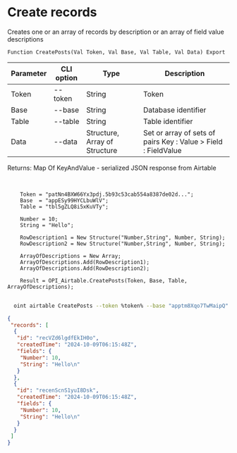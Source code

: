 ﻿---
sidebar_position: 3
---

# Create records
 Creates one or an array of records by description or an array of field value descriptions



`Function CreatePosts(Val Token, Val Base, Val Table, Val Data) Export`

  | Parameter | CLI option | Type | Description |
  |-|-|-|-|
  | Token | --token | String | Token |
  | Base | --base | String | Database identifier |
  | Table | --table | String | Table identifier |
  | Data | --data | Structure, Array of Structure | Set or array of sets of pairs Key : Value > Field : FieldValue |

  
  Returns:  Map Of KeyAndValue - serialized JSON response from Airtable

<br/>




```bsl title="Code example"
    Token = "patNn4BXW66Yx3pdj.5b93c53cab554a8387de02d...";
    Base  = "appESy99HYCLbuWlV";
    Table = "tbl5gZLQ8i5xKuVTy";

    Number = 10;
    String = "Hello";

    RowDescription1 = New Structure("Number,String", Number, String);
    RowDescription2 = New Structure("Number,String", Number, String);

    ArrayOfDescriptions = New Array;
    ArrayOfDescriptions.Add(RowDescription1);
    ArrayOfDescriptions.Add(RowDescription2);

    Result = OPI_Airtable.CreatePosts(Token, Base, Table, ArrayOfDescriptions);
```



```sh title="CLI command example"
    
  oint airtable CreatePosts --token %token% --base "apptm8Xqo7TwMaipQ" --table "tbl9G4jVoTJpxYwSY" --data %data%

```

```json title="Result"
{
 "records": [
  {
   "id": "recVZd6lgdfEkIH0o",
   "createdTime": "2024-10-09T06:15:48Z",
   "fields": {
    "Number": 10,
    "String": "Hello\n"
   }
  },
  {
   "id": "recenScnS1yuI8Dsk",
   "createdTime": "2024-10-09T06:15:48Z",
   "fields": {
    "Number": 10,
    "String": "Hello\n"
   }
  }
 ]
}
```
